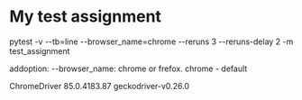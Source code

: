 # My test assignment

pytest -v --tb=line --browser_name=chrome --reruns 3 --reruns-delay 2 -m test_assignment

addoption: 
--browser_name: chrome or frefox. chrome - default

ChromeDriver 85.0.4183.87
geckodriver-v0.26.0